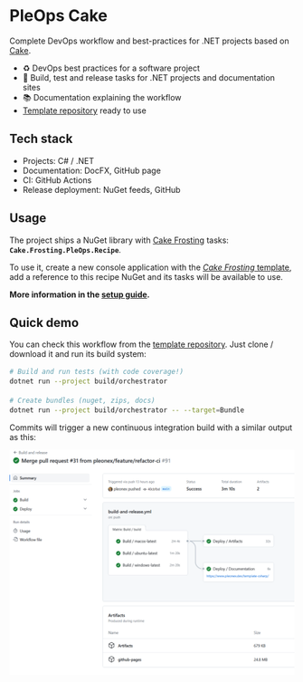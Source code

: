 # PleOps Cake

Complete DevOps workflow and best-practices for .NET projects based on
[Cake](https://cakebuild.net/).

- ♻️ DevOps best practices for a software project
- 🔧 Build, test and release tasks for .NET projects and documentation sites
- 📚 Documentation explaining the workflow
- [Template repository](https://github.com/pleonex/template-csharp) ready to use

## Tech stack

- Projects: C# / .NET
- Documentation: DocFX, GitHub page
- CI: GitHub Actions
- Release deployment: NuGet feeds, GitHub

## Usage

The project ships a NuGet library with [Cake Frosting](https://cakebuild.net/)
tasks: **`Cake.Frosting.PleOps.Recipe`**.

To use it, create a new console application with the
[_Cake Frosting_ template](https://cakebuild.net/docs/getting-started/setting-up-a-new-frosting-project),
add a reference to this recipe NuGet and its tasks will be available to use.

**More information in the
[setup guide](./articles/getting-started/tutorial.md).**

## Quick demo

You can check this workflow from the
[template repository](https://github.com/pleonex/template-csharp). Just clone /
download it and run its build system:

```bash
# Build and run tests (with code coverage!)
dotnet run --project build/orchestrator

# Create bundles (nuget, zips, docs)
dotnet run --project build/orchestrator -- --target=Bundle
```

Commits will trigger a new continuous integration build with a similar output as
this:

![ci-output](./articles/getting-started/images/github-actions-summary.png)
